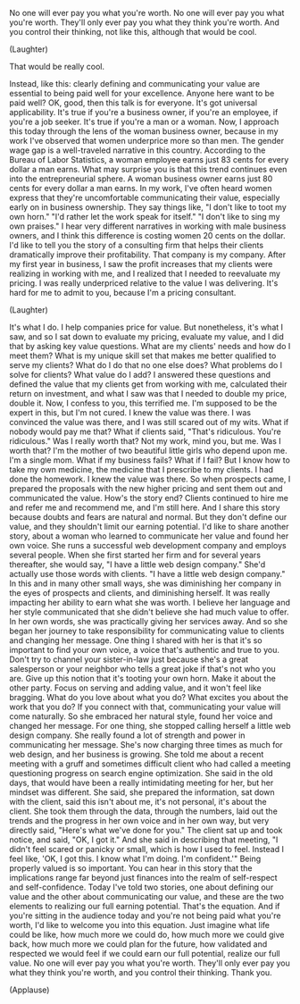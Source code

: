
No one will ever pay you
what you&#39;re worth.
No one will ever pay you
what you&#39;re worth.
They&#39;ll only ever pay you
what they think you&#39;re worth.
And you control their thinking,
not like this,
although that would be cool.

(Laughter)

That would be really cool.

Instead, like this:
clearly defining and communicating
your value are essential
to being paid well for your excellence.
Anyone here want to be paid well?
OK, good,
then this talk is for everyone.
It&#39;s got universal applicability.
It&#39;s true if you&#39;re a business owner,
if you&#39;re an employee,
if you&#39;re a job seeker.
It&#39;s true if you&#39;re a man or a woman.
Now, I approach this today through
the lens of the woman business owner,
because in my work I&#39;ve observed
that women underprice more so than men.
The gender wage gap is
a well-traveled narrative in this country.
According to the Bureau
of Labor Statistics,
a woman employee earns just 83 cents
for every dollar a man earns.
What may surprise you
is that this trend continues
even into the entrepreneurial sphere.
A woman business owner earns just
80 cents for every dollar a man earns.
In my work, I&#39;ve often heard women express
that they&#39;re uncomfortable
communicating their value,
especially early on in business ownership.
They say things like,
&quot;I don&#39;t like to toot my own horn.&quot;
&quot;I&#39;d rather let the work
speak for itself.&quot;
&quot;I don&#39;t like to sing my own praises.&quot;
I hear very different narratives
in working with male business owners,
and I think this difference
is costing women 20 cents on the dollar.
I&#39;d like to tell you the story
of a consulting firm
that helps their clients
dramatically improve their profitability.
That company is my company.
After my first year in business,
I saw the profit increases
that my clients were realizing
in working with me,
and I realized that I needed
to reevaluate my pricing.
I was really underpriced
relative to the value I was delivering.
It&#39;s hard for me to admit to you,
because I&#39;m a pricing consultant.

(Laughter)

It&#39;s what I do.
I help companies price for value.
But nonetheless, it&#39;s what I saw,
and so I sat down to evaluate my pricing,
evaluate my value,
and I did that
by asking key value questions.
What are my clients&#39; needs
and how do I meet them?
What is my unique skill set that makes me
better qualified to serve my clients?
What do I do that no one else does?
What problems do I solve for clients?
What value do I add?
I answered these questions
and defined the value that my clients
get from working with me,
calculated their return on investment,
and what I saw was
that I needed to double my price,
double it.
Now, I confess to you, this terrified me.
I&#39;m supposed to be the expert in this,
but I&#39;m not cured.
I knew the value was there.
I was convinced the value was there,
and I was still scared out of my wits.
What if nobody would pay me that?
What if clients said, &quot;That&#39;s ridiculous.
You&#39;re ridiculous.&quot;
Was I really worth that?
Not my work, mind you, but me.
Was I worth that?
I&#39;m the mother of two beautiful
little girls who depend upon me.
I&#39;m a single mom.
What if my business fails?
What if I fail?
But I know how to take my own medicine,
the medicine that I
prescribe to my clients.
I had done the homework.
I knew the value was there.
So when prospects came,
I prepared the proposals
with the new higher pricing
and sent them out
and communicated the value.
How&#39;s the story end?
Clients continued to hire me
and refer me and recommend me,
and I&#39;m still here.
And I share this story
because doubts and fears
are natural and normal.
But they don&#39;t define our value,
and they shouldn&#39;t limit
our earning potential.
I&#39;d like to share another story,
about a woman who learned
to communicate her value
and found her own voice.
She runs a successful
web development company
and employs several people.
When she first started her firm
and for several years thereafter,
she would say, &quot;I have
a little web design company.&quot;
She&#39;d actually use
those words with clients.
&quot;I have a little web design company.&quot;
In this and in many other small ways,
she was diminishing her company
in the eyes of prospects and clients,
and diminishing herself.
It was really impacting her ability
to earn what she was worth.
I believe her language and her style
communicated that she didn&#39;t believe
she had much value to offer.
In her own words, she was practically
giving her services away.
And so she began her journey
to take responsibility
for communicating value to clients
and changing her message.
One thing I shared with her
is that it&#39;s so important
to find your own voice,
a voice that&#39;s authentic and true to you.
Don&#39;t try to channel your sister-in-law
just because she&#39;s a great salesperson
or your neighbor who tells a great joke
if that&#39;s not who you are.
Give up this notion
that it&#39;s tooting your own horn.
Make it about the other party.
Focus on serving and adding value,
and it won&#39;t feel like bragging.
What do you love about what you do?
What excites you
about the work that you do?
If you connect with that, communicating
your value will come naturally.
So she embraced her natural style,
found her voice and changed her message.
For one thing, she stopped calling herself
a little web design company.
She really found a lot of strength
and power in communicating her message.
She&#39;s now charging three times
as much for web design,
and her business is growing.
She told me about a recent meeting
with a gruff and sometimes
difficult client
who had called a meeting questioning
progress on search engine optimization.
She said in the old days,
that would have been
a really intimidating meeting for her,
but her mindset was different.
She said, she prepared the information,
sat down with the client,
said this isn&#39;t about me,
it&#39;s not personal,
it&#39;s about the client.
She took them through the data,
through the numbers,
laid out the trends and the progress
in her own voice and in her own way,
but very directly said,
&quot;Here&#39;s what we&#39;ve done for you.&quot;
The client sat up and took notice,
and said, &quot;OK, I got it.&quot;
And she said in describing that meeting,
&quot;I didn&#39;t feel scared or panicky
or small,
which is how I used to feel.
Instead I feel like, &#39;OK, I got this.
I know what I&#39;m doing. I&#39;m confident.&#39;&quot;
Being properly valued is so important.
You can hear in this story
that the implications
range far beyond just finances
into the realm of self-respect
and self-confidence.
Today I&#39;ve told two stories,
one about defining our value
and the other about
communicating our value,
and these are the two elements
to realizing our full earning potential.
That&#39;s the equation.
And if you&#39;re sitting
in the audience today
and you&#39;re not being paid
what you&#39;re worth,
I&#39;d like to welcome you
into this equation.
Just imagine what life could be like,
how much more we could do,
how much more we could give back,
how much more we could
plan for the future,
how validated and respected we would feel
if we could earn our full potential,
realize our full value.
No one will ever pay you
what you&#39;re worth.
They&#39;ll only ever pay you
what they think you&#39;re worth,
and you control their thinking.
Thank you.

(Applause)

